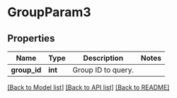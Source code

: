 # GroupParam3

## Properties
Name | Type | Description | Notes
------------ | ------------- | ------------- | -------------
**group_id** | **int** | Group ID to query. | 

[[Back to Model list]](../README.md#documentation-for-models) [[Back to API list]](../README.md#documentation-for-api-endpoints) [[Back to README]](../README.md)


